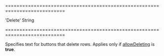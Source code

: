 <!--**
/*-------------------------------------------
    Auto-generated file. Do not modify.
-------------------------------------------

**-->
===========================================================================
<!--default-->'Delete'<!--/default-->
<!--type-->String<!--/type-->
===========================================================================

<!--shortDescription-->
Specifies text for buttons that delete rows. Applies only if [allowDeleting]({basewidgetpath}/Configuration/editing/#allowDeleting) is **true**.
<!--/shortDescription-->

<!--fullDescription-->

<!--/fullDescription-->